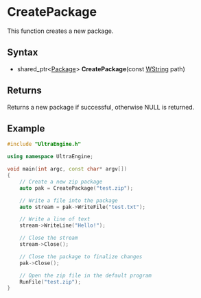 # CreatePackage

This function creates a new package.

## Syntax

- shared_ptr<[Package](Package.md)> **CreatePackage**(const [WString](WString.md) path)

## Returns

Returns a new package if successful, otherwise NULL is returned.

## Example

```c++
#include "UltraEngine.h"

using namespace UltraEngine;

void main(int argc, const char* argv[])
{
    // Create a new zip package
    auto pak = CreatePackage("test.zip");

    // Write a file into the package
    auto stream = pak->WriteFile("test.txt");

    // Write a line of text
    stream->WriteLine("Hello!");

    // Close the stream
    stream->Close();

    // Close the package to finalize changes
    pak->Close();

    // Open the zip file in the default program
    RunFile("test.zip");
}
```
